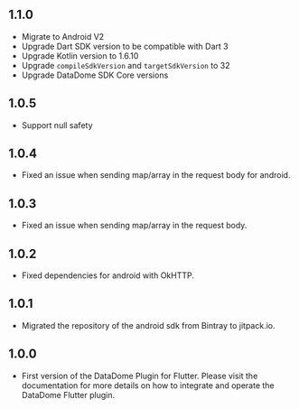 ## 1.1.0

* Migrate to Android V2
* Upgrade Dart SDK version to be compatible with Dart 3
* Upgrade Kotlin version to 1.6.10
* Upgrade `compileSdkVersion` and `targetSdkVersion` to 32
* Upgrade DataDome SDK Core versions

## 1.0.5

* Support null safety

## 1.0.4

* Fixed an issue when sending map/array in the request body for android.

## 1.0.3

* Fixed an issue when sending map/array in the request body.

## 1.0.2

* Fixed dependencies for android with OkHTTP.

## 1.0.1

* Migrated the repository of the android sdk from Bintray to jitpack.io.

## 1.0.0

* First version of the DataDome Plugin for Flutter. Please visit the documentation for more details on how to integrate and operate the DataDome Flutter plugin.
